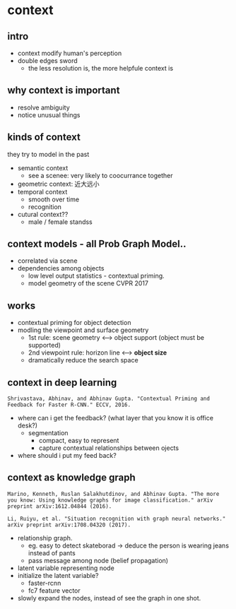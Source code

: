 # context

## intro
- context modify human's perception
- double edges sword
    + the less resolution is, the more helpfule context is


## why context is important
- resolve ambiguity
- notice unusual things

## kinds of context
they try to model in the past

- semantic context
    + see a scenee: very likely to coocurrance together
- geometric context: 近大远小
- temporal context
    + smooth over time
    + recognition 
- cutural context??
    + male / female standss

## context models - all Prob Graph Model..
- correlated via scene 
- dependencies among objects
    + low level output statistics - contextual priming. 
    + model geometry of the scene CVPR 2017


## works
- contextual priming for object detection
- modling the viewpoint and surface geometry
    + 1st rule: scene geometry <--> object support (object must be supported)
    + 2nd viewpoint rule: horizon line <--> __object size__
    + dramatically reduce the search space

## context in deep learning
`Shrivastava, Abhinav, and Abhinav Gupta. "Contextual Priming and Feedback for Faster R-CNN." ECCV, 2016.`

- where can i get the feedback? (what layer that you know it is office desk?)
    + segmentation
        * compact, easy to represent
        * capture contextual relationships between ojects
- where should i put my feed back?


## context as knowledge graph
`Marino, Kenneth, Ruslan Salakhutdinov, and Abhinav Gupta. "The more you know: Using knowledge graphs for image classification." arXiv preprint arXiv:1612.04844 (2016).`

`Li, Ruiyu, et al. "Situation recognition with graph neural networks." arXiv preprint arXiv:1708.04320 (2017).`

- relationship graph.  
    + eg. easy to detect skateborad -> deduce the person is wearing jeans instead of pants
    + pass message among node (belief propagation)
- latent variable representing node
- initialize the latent variable?
    + faster-rcnn
    + fc7 feature vector
- slowly expand the nodes, instead of see the graph in one shot.




